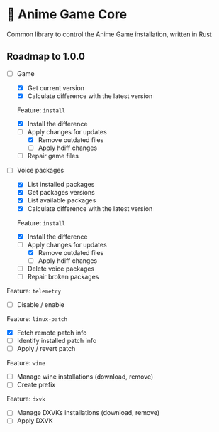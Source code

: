 # 🦀 Anime Game Core

Common library to control the Anime Game installation, written in Rust

## Roadmap to 1.0.0

* [ ] Game
  * [x] Get current version
  * [x] Calculate difference with the latest version

  Feature: `install`

  * [x] Install the difference
  * [ ] Apply changes for updates
    * [x] Remove outdated files
    * [ ] Apply hdiff changes
  * [ ] Repair game files

* [ ] Voice packages
  * [x] List installed packages
  * [x] Get packages versions
  * [x] List available packages
  * [x] Calculate difference with the latest version

  Feature: `install`

  * [x] Install the difference
  * [ ] Apply changes for updates
    * [x] Remove outdated files
    * [ ] Apply hdiff changes
  * [ ] Delete voice packages
  * [ ] Repair broken packages

Feature: `telemetry`

* [ ] Disable / enable

Feature: `linux-patch`

* [x] Fetch remote patch info
* [ ] Identify installed patch info
* [ ] Apply / revert patch

Feature: `wine`

* [ ] Manage wine installations (download, remove)
* [ ] Create prefix

Feature: `dxvk`

* [ ] Manage DXVKs installations (download, remove)
* [ ] Apply DXVK
